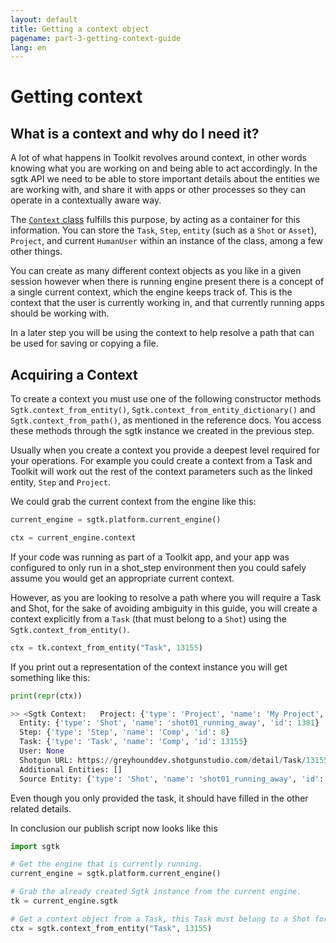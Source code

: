 ```yaml
---
layout: default
title: Getting a context object
pagename: part-3-getting-context-guide
lang: en
---
```


# Getting context

## What is a context and why do I need it?

A lot of what happens in Toolkit revolves around context, in other words knowing what you are working on and being able to act accordingly.
In the sgtk API we need to be able to store important details about the entities we are working with, and share it with 
apps or other processes so they can operate in a contextually aware way. 

The [`Context` class](https://developer.shotgunsoftware.com/tk-core/core.html#context) fulfills this purpose, by acting as a container for this information.
You can store the `Task`, `Step`, `entity` (such as a `Shot` or `Asset`), `Project`, and current `HumanUser` within an instance of the class, among a few other things.

You can create as many different context objects as you like in a given session however when there is running engine present there is a concept of a single current context, which the engine keeps track of.
This is the context that the user is currently working in, and that currently running apps should be working with.

In a later step you will be using the context to help resolve a path that can be used for saving or copying a file.

## Acquiring a Context

To create a context you must use one of the following constructor methods `Sgtk.context_from_entity()`, `Sgtk.context_from_entity_dictionary()` and `Sgtk.context_from_path()`, 
as mentioned in the reference docs. You access these methods through the sgtk instance we created in the previous step.

Usually when you create a context you provide a deepest level required for your operations.
For example you could create a context from a Task and Toolkit will work out the rest of the context parameters such as the linked entity, `Step` and `Project`.


We could grab the current context from the engine like this:

```python
current_engine = sgtk.platform.current_engine()

ctx = current_engine.context
```

If your code was running as part of a Toolkit app, 
and your app was configured to only run in a shot_step environment then you could safely assume you would get an appropriate current context.

However, as you are looking to resolve a path where you will require a Task and Shot, for the sake of avoiding ambiguity in this guide, 
you will create a context explicitly from a `Task` (that must belong to a `Shot`) using the `Sgtk.context_from_entity()`.

```python
ctx = tk.context_from_entity("Task", 13155)
```

If you print out a representation of the context instance you will get something like this:
```python
print(repr(ctx))

>> <Sgtk Context:   Project: {'type': 'Project', 'name': 'My Project', 'id': 176}
  Entity: {'type': 'Shot', 'name': 'shot01_running_away', 'id': 1381}
  Step: {'type': 'Step', 'name': 'Comp', 'id': 8}
  Task: {'type': 'Task', 'name': 'Comp', 'id': 13155}
  User: None
  Shotgun URL: https://greyhounddev.shotgunstudio.com/detail/Task/13155
  Additional Entities: []
  Source Entity: {'type': 'Shot', 'name': 'shot01_running_away', 'id': 1381}>

```

Even though you only provided the task, it should have filled in the other related details.  


In conclusion our publish script now looks like this

```python
import sgtk

# Get the engine that is currently running.
current_engine = sgtk.platform.current_engine()

# Grab the already created Sgtk instance from the current engine.
tk = current_engine.sgtk

# Get a context object from a Task, this Task must belong to a Shot for the future steps to work 
ctx = sgtk.context_from_entity("Task", 13155)
```